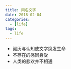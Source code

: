 ```yaml
---
title: 同名文字
date: 2018-02-04
categories:
  - [life]
tags:
  - life
---
```


- 阅历与认知使文字焕发生命
- 不存在的感同身受
- 人类的悲欢并不相通
